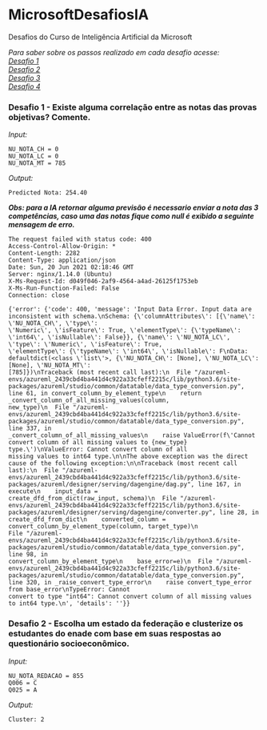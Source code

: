 # MicrosoftDesafiosIA
Desafios do Curso de Inteligência Artificial da Microsoft </br>

*Para saber sobre os passos realizado em cada desafio acesse:* </br>
*[Desafio 1](https://github.com/DiegoRib/MicrosoftDesafiosIA/blob/main/Desafio1.md)*</br>
*[Desafio 2](https://github.com/DiegoRib/MicrosoftDesafiosIA/blob/main/Desafio2.md)*</br>
*[Desafio 3]()*</br>
*[Desafio 4]()*</br>

### Desafio 1 - Existe alguma correlação entre as notas das provas objetivas? Comente. </br>
*Input:*

    NU_NOTA_CH = 0
    NU_NOTA_LC = 0
    NU_NOTA_MT = 785
*Output:*

    Predicted Nota: 254.40

***Obs: para a IA retornar alguma previsão é necessario enviar a nota das 3 competências, caso uma das notas fique como null é exibido a seguinte mensagem de erro.***

    The request failed with status code: 400
    Access-Control-Allow-Origin: *
    Content-Length: 2282
    Content-Type: application/json
    Date: Sun, 20 Jun 2021 02:18:46 GMT
    Server: nginx/1.14.0 (Ubuntu)
    X-Ms-Request-Id: d049f046-2af9-4564-a4ad-26125f1753eb
    X-Ms-Run-Function-Failed: False
    Connection: close

    {'error': {'code': 400, 'message': 'Input Data Error. Input data are inconsistent with schema.\nSchema: {\'columnAttributes\': [{\'name\': \'NU_NOTA_CH\', \'type\':
    \'Numeric\', \'isFeature\': True, \'elementType\': {\'typeName\': \'int64\', \'isNullable\': False}}, {\'name\': \'NU_NOTA_LC\', \'type\': \'Numeric\', \'isFeature\': True, 
    \'elementType\': {\'typeName\': \'int64\', \'isNullable\': F\nData: defaultdict(<class \'list\'>, {\'NU_NOTA_CH\': [None], \'NU_NOTA_LC\': [None], \'NU_NOTA_MT\': 
    [785]})\nTraceback (most recent call last):\n  File "/azureml-envs/azureml_2439cbd4ba441d4c922a33cfeff2215c/lib/python3.6/site-
    packages/azureml/studio/common/datatable/data_type_conversion.py", line 61, in convert_column_by_element_type\n    return _convert_column_of_all_missing_values(column, 
    new_type)\n  File "/azureml-envs/azureml_2439cbd4ba441d4c922a33cfeff2215c/lib/python3.6/site-packages/azureml/studio/common/datatable/data_type_conversion.py", line 337, in 
    _convert_column_of_all_missing_values\n    raise ValueError(f\'Cannot convert column of all missing values to {new_type} type.\')\nValueError: Cannot convert column of all 
    missing values to int64 type.\n\nThe above exception was the direct cause of the following exception:\n\nTraceback (most recent call last):\n  File "/azureml-
    envs/azureml_2439cbd4ba441d4c922a33cfeff2215c/lib/python3.6/site-packages/azureml/designer/serving/dagengine/dag.py", line 167, in execute\n    input_data = 
    create_dfd_from_dict(raw_input, schema)\n  File "/azureml-envs/azureml_2439cbd4ba441d4c922a33cfeff2215c/lib/python3.6/site-
    packages/azureml/designer/serving/dagengine/converter.py", line 28, in create_dfd_from_dict\n    converted_column = convert_column_by_element_type(column, target_type)\n 
    File "/azureml-envs/azureml_2439cbd4ba441d4c922a33cfeff2215c/lib/python3.6/site-packages/azureml/studio/common/datatable/data_type_conversion.py", line 98, in 
    convert_column_by_element_type\n    base_error=e)\n  File "/azureml-envs/azureml_2439cbd4ba441d4c922a33cfeff2215c/lib/python3.6/site-
    packages/azureml/studio/common/datatable/data_type_conversion.py", line 320, in _raise_convert_type_error\n    raise convert_type_error from base_error\nTypeError: Cannot 
    convert to type "int64": Cannot convert column of all missing values to int64 type.\n', 'details': ''}}
    
### Desafio 2 - Escolha um estado da federação e clusterize os estudantes do enade com base em suas respostas ao questionário socioeconômico. </br>
*Input:*

    NU_NOTA_REDACAO = 855
    Q006 = C
    Q025 = A
*Output:*

    Cluster: 2
